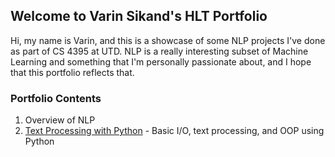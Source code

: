 ## Welcome to Varin Sikand's HLT Portfolio

Hi, my name is Varin, and this is a showcase of some NLP projects I've done as part of CS 4395 at UTD. NLP is a really interesting subset of Machine Learning and something that I'm personally passionate about, and I hope that this portfolio reflects that.

### Portfolio Contents

1. Overview of NLP
2. [Text Processing with Python](https://github.com/Whooosp/HLT-class/tree/main/HW1) - Basic I/O, text processing, and OOP using Python
